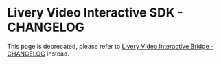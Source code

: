 # Livery Video Interactive SDK - CHANGELOG

This page is deprecated, please refer to [Livery Video Interactive Bridge - CHANGELOG](interactive-bridge-changelog.md) instead.
